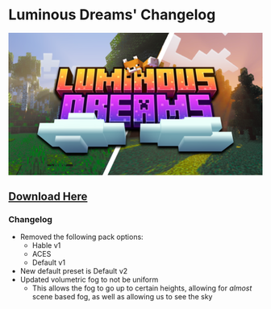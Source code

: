 # Luminous Dreams' Changelog

<div style="display: flex; align-items: center;">
  <img src="/Main/assets/luminous_dreams.png" alt="Example Image">
</div>

## [Download Here](https://www.mediafire.com/file/kfttn74sfnmltl9/Poggy%2527sLum_color_grading-beta-5.mcpack/file)

### Changelog

- Removed the following pack options:
  - Hable v1
  - ACES
  - Default v1
- New default preset is Default v2
- Updated volumetric fog to not be uniform
  - This allows the fog to go up to certain heights, allowing for _almost_ scene based fog, as well as allowing us to see the sky
